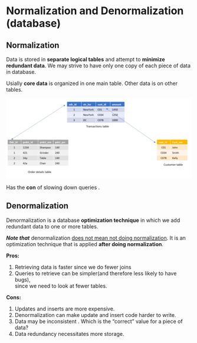 # Normalization and Denormalization (database)

## Normalization
Data is stored in **separate logical tables** and attempt to **minimize redundant data**. 
We may strive to have only one copy of each piece of data in database.

Usially **core data** is organized in one main table. Other data is on other tables.


!["alt"](../../Images/normalization.png)

Has the **<span class="red">con</span>** of slowing down queries .


## Denormalization
Denormalization is a database **optimization technique** in which we add redundant data to one or more tables.

***Note that*** denormalization <u>does not mean not doing normalization</u>. It is an optimization technique that is applied **after doing normalization**.

**Pros:** 

1.  Retrieving data is faster since we do fewer joins
2.  Queries to retrieve can be simpler(and therefore less likely to have bugs),   
    since we need to look at fewer tables.

**Cons:**  

1.  Updates and inserts are more expensive.
2.  Denormalization can make update and insert code harder to write.
3.  Data may be inconsistent . Which is the “correct” value for a piece of data?
4.  Data redundancy necessitates more storage.